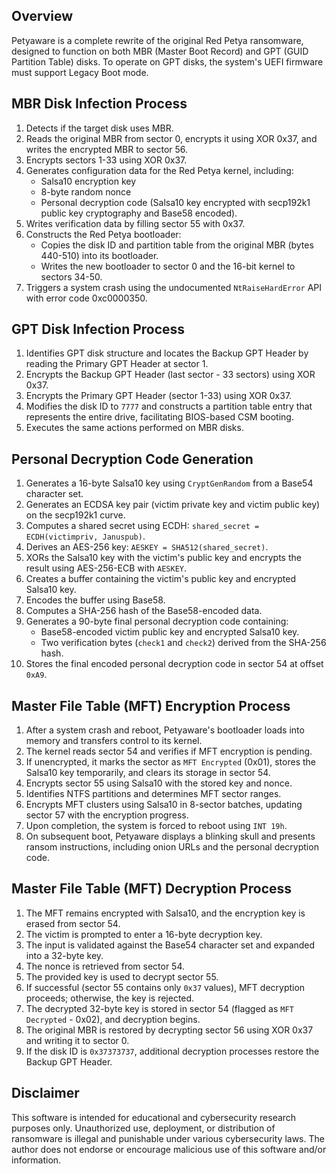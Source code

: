 ## Overview
Petyaware is a complete rewrite of the original Red Petya ransomware, designed to function on both MBR (Master Boot Record) and GPT (GUID Partition Table) disks. To operate on GPT disks, the system's UEFI firmware must support Legacy Boot mode.

## MBR Disk Infection Process
1. Detects if the target disk uses MBR.
2. Reads the original MBR from sector 0, encrypts it using XOR 0x37, and writes the encrypted MBR to sector 56.
3. Encrypts sectors 1-33 using XOR 0x37.
4. Generates configuration data for the Red Petya kernel, including:
   - Salsa10 encryption key
   - 8-byte random nonce
   - Personal decryption code (Salsa10 key encrypted with secp192k1 public key cryptography and Base58 encoded).
5. Writes verification data by filling sector 55 with 0x37.
6. Constructs the Red Petya bootloader:
   - Copies the disk ID and partition table from the original MBR (bytes 440-510) into its bootloader.
   - Writes the new bootloader to sector 0 and the 16-bit kernel to sectors 34-50.
7. Triggers a system crash using the undocumented `NtRaiseHardError` API with error code 0xc0000350.

## GPT Disk Infection Process
1. Identifies GPT disk structure and locates the Backup GPT Header by reading the Primary GPT Header at sector 1.
2. Encrypts the Backup GPT Header (last sector - 33 sectors) using XOR 0x37.
3. Encrypts the Primary GPT Header (sector 1-33) using XOR 0x37.
4. Modifies the disk ID to `7777` and constructs a partition table entry that represents the entire drive, facilitating BIOS-based CSM booting.
5. Executes the same actions performed on MBR disks.

## Personal Decryption Code Generation
1. Generates a 16-byte Salsa10 key using `CryptGenRandom` from a Base54 character set.
2. Generates an ECDSA key pair (victim private key and victim public key) on the secp192k1 curve.
3. Computes a shared secret using ECDH: `shared_secret = ECDH(victimpriv, Januspub)`.
4. Derives an AES-256 key: `AESKEY = SHA512(shared_secret)`.
5. XORs the Salsa10 key with the victim's public key and encrypts the result using AES-256-ECB with `AESKEY`.
6. Creates a buffer containing the victim's public key and encrypted Salsa10 key.
7. Encodes the buffer using Base58.
8. Computes a SHA-256 hash of the Base58-encoded data.
9. Generates a 90-byte final personal decryption code containing:
   - Base58-encoded victim public key and encrypted Salsa10 key.
   - Two verification bytes (`check1` and `check2`) derived from the SHA-256 hash.
10. Stores the final encoded personal decryption code in sector 54 at offset `0xA9`.

## Master File Table (MFT) Encryption Process
1. After a system crash and reboot, Petyaware's bootloader loads into memory and transfers control to its kernel.
2. The kernel reads sector 54 and verifies if MFT encryption is pending.
3. If unencrypted, it marks the sector as `MFT Encrypted` (0x01), stores the Salsa10 key temporarily, and clears its storage in sector 54.
4. Encrypts sector 55 using Salsa10 with the stored key and nonce.
5. Identifies NTFS partitions and determines MFT sector ranges.
6. Encrypts MFT clusters using Salsa10 in 8-sector batches, updating sector 57 with the encryption progress.
7. Upon completion, the system is forced to reboot using `INT 19h`.
8. On subsequent boot, Petyaware displays a blinking skull and presents ransom instructions, including onion URLs and the personal decryption code.

## Master File Table (MFT) Decryption Process
1. The MFT remains encrypted with Salsa10, and the encryption key is erased from sector 54.
2. The victim is prompted to enter a 16-byte decryption key.
3. The input is validated against the Base54 character set and expanded into a 32-byte key.
4. The nonce is retrieved from sector 54.
5. The provided key is used to decrypt sector 55.
6. If successful (sector 55 contains only `0x37` values), MFT decryption proceeds; otherwise, the key is rejected.
7. The decrypted 32-byte key is stored in sector 54 (flagged as `MFT Decrypted` - 0x02), and decryption begins.
8. The original MBR is restored by decrypting sector 56 using XOR 0x37 and writing it to sector 0.
9. If the disk ID is `0x37373737`, additional decryption processes restore the Backup GPT Header.

## Disclaimer
This software is intended for educational and cybersecurity research purposes only. Unauthorized use, deployment, or distribution of ransomware is illegal and punishable under various cybersecurity laws. The author does not endorse or encourage malicious use of this software and/or information.
